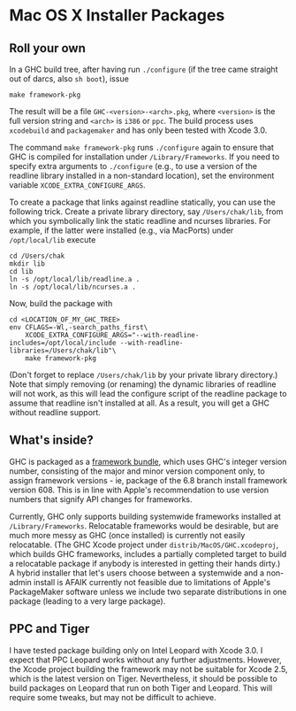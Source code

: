 # Mac OS X Installer Packages

## Roll your own


In a GHC build tree, after having run `./configure` (if the tree came straight out of darcs, also `sh boot`), issue

```wiki
make framework-pkg
```


The result will be a file `GHC-<version>-<arch>.pkg`, where `<version>` is the full version string and `<arch>` is `i386` or `ppc`.  The build process uses `xcodebuild` and `packagemaker` and has only been tested with Xcode 3.0.


The command `make framework-pkg` runs `./configure` again to ensure that GHC is compiled for installation under `/Library/Frameworks`.  If you need to specify extra arguments to `./configure` (e.g., to use a version of the readline library installed in a non-standard location), set the environment variable `XCODE_EXTRA_CONFIGURE_ARGS`.


To create a package that links against readline statically, you can use the following trick.  Create a private library directory, say `/Users/chak/lib`, from which you symbolically link the static readline and ncurses libraries.  For example, if the latter were installed (e.g., via MacPorts) under `/opt/local/lib` execute

```wiki
cd /Users/chak
mkdir lib
cd lib
ln -s /opt/local/lib/readline.a .
ln -s /opt/local/lib/ncurses.a .
```


Now, build the package with

```wiki
cd <LOCATION_OF_MY_GHC_TREE>
env CFLAGS=-Wl,-search_paths_first\
    XCODE_EXTRA_CONFIGURE_ARGS="--with-readline-includes=/opt/local/include --with-readline-libraries=/Users/chak/lib"\
    make framework-pkg
```


(Don't forget to replace `/Users/chak/lib` by your private library directory.)  Note that simply removing (or renaming) the dynamic libraries of readline will not work, as this will lead the configure script of the readline package to assume that readline isn't installed at all.  As a result, you will get a GHC without readline support.

## What's inside?


GHC is packaged as a [ framework bundle](http://developer.apple.com/documentation/MacOSX/Conceptual/BPFrameworks/Frameworks.html), which uses GHC's integer version number, consisting of the major and minor version component only, to assign framework versions - ie, package of the 6.8 branch install framework version 608.  This is in line with Apple's recommendation to use version numbers that signify API changes for frameworks.


Currently, GHC only supports building systemwide frameworks installed at `/Library/Frameworks`.  Relocatable frameworks would be desirable, but are much more messy as GHC (once installed) is currently not easily relocatable.  (The GHC Xcode project under `distrib/MacOS/GHC.xcodeproj`, which builds GHC frameworks, includes a partially completed target to build a relocatable package if anybody is interested in getting their hands dirty.)  A hybrid installer that let's users choose between a systemwide and a non-admin install is AFAIK currently not feasible due to limitations of Apple's PackageMaker software unless we include two separate distributions in one package (leading to a very large package).

## PPC and Tiger


I have tested package building only on Intel Leopard with Xcode 3.0.  I expect that PPC Leopard works without any further adjustments.  However, the Xcode project building the framework may not be suitable for Xcode 2.5, which is the latest version on Tiger.  Nevertheless, it should be possible to build packages on Leopard that run on both Tiger and Leopard.  This will require some tweaks, but may not be difficult to achieve.
